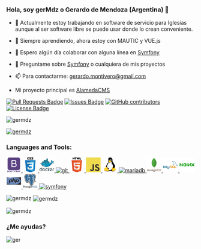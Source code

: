 ### Hola, soy gerMdz o Gerardo de Mendoza (Argentina) 👋

- 🔭 Actualmente estoy trabajando en software de servicio para Iglesias
aunque al ser software libre se puede usar donde lo crean conveniente.

- 🌱 Siempre aprendiendo, ahora estoy con MAUTIC y VUE.js

- 👯 Espero algún día colaborar con alguna línea en [Symfony](https://symfony.com)

- 💬 Preguntame sobre [Symfony](https://symfony.com) o cualquiera de mis proyectos

- 📫 Para contactarme: [gerardo.montivero@gmail.com](mailto:gerardo.montivero@gmail.com)

- Mi proyecto principal es [AlamedaCMS](https://germdz.github.io/AlamedaCMS/) 

[comment]: <> (<a href="https://github.com/gerMdz/AlamedaCMS/stargazers"><img src="https://img.shields.io/github/stars/gerMdz/AlamedaCMS" alt="Stars Badge"/></a>)

[comment]: <> (<a href="https://github.com/gerMdz/AlamedaCMS/network/members"><img src="https://img.shields.io/github/forks/gerMdz/AlamedaCMS" alt="Forks Badge"/></a>)
<a href="https://github.com/gerMdz/AlamedaCMS/pulls"><img src="https://img.shields.io/github/issues-pr/gerMdz/AlamedaCMS" alt="Pull Requests Badge"/></a>
<a href="https://github.com/gerMdz/AlamedaCMS/issues"><img src="https://img.shields.io/github/issues/gerMdz/AlamedaCMS" alt="Issues Badge"/></a>
<a href="https://github.com/gerMdz/AlamedaCMS/graphs/contributors"><img alt="GitHub contributors" src="https://img.shields.io/github/contributors/gerMdz/AlamedaCMS?color=2b9348"></a>
<a href="https://github.com/gerMdz/AlamedaCMS/blob/master/LICENSE"><img src="https://img.shields.io/github/license/gerMdz/AlamedaCMS?color=2b9348" alt="License Badge"/></a>


<p align="left"> <img src="https://komarev.com/ghpvc/?username=germdz&label=Profile%20views&color=0e75b6&style=flat" alt="germdz" /> </p>

<p align="left"> <a href="https://github.com/ryo-ma/github-profile-trophy"><img src="https://github-profile-trophy.vercel.app/?username=germdz" alt="germdz" /></a> </p>


<h3 align="left">Languages and Tools:</h3>
<p align="left"> <a href="https://getbootstrap.com" target="_blank"> <img src="https://raw.githubusercontent.com/devicons/devicon/master/icons/bootstrap/bootstrap-plain-wordmark.svg" alt="bootstrap" width="40" height="40"/> </a> <a href="https://www.w3schools.com/css/" target="_blank"> <img src="https://raw.githubusercontent.com/devicons/devicon/master/icons/css3/css3-original-wordmark.svg" alt="css3" width="40" height="40"/> </a> <a href="https://www.docker.com/" target="_blank"> <img src="https://raw.githubusercontent.com/devicons/devicon/master/icons/docker/docker-original-wordmark.svg" alt="docker" width="40" height="40"/> </a> <a href="https://git-scm.com/" target="_blank"> <img src="https://www.vectorlogo.zone/logos/git-scm/git-scm-icon.svg" alt="git" width="40" height="40"/> </a> <a href="https://www.w3.org/html/" target="_blank"> <img src="https://raw.githubusercontent.com/devicons/devicon/master/icons/html5/html5-original-wordmark.svg" alt="html5" width="40" height="40"/> </a> <a href="https://developer.mozilla.org/en-US/docs/Web/JavaScript" target="_blank"> <img src="https://raw.githubusercontent.com/devicons/devicon/master/icons/javascript/javascript-original.svg" alt="javascript" width="40" height="40"/> </a> <a href="https://www.linux.org/" target="_blank"> <img src="https://raw.githubusercontent.com/devicons/devicon/master/icons/linux/linux-original.svg" alt="linux" width="40" height="40"/> </a> <a href="https://mariadb.org/" target="_blank"> <img src="https://www.vectorlogo.zone/logos/mariadb/mariadb-icon.svg" alt="mariadb" width="40" height="40"/> </a> <a href="https://www.mongodb.com/" target="_blank"> <img src="https://raw.githubusercontent.com/devicons/devicon/master/icons/mongodb/mongodb-original-wordmark.svg" alt="mongodb" width="40" height="40"/> </a> <a href="https://www.mysql.com/" target="_blank"> <img src="https://raw.githubusercontent.com/devicons/devicon/master/icons/mysql/mysql-original-wordmark.svg" alt="mysql" width="40" height="40"/> </a> <a href="https://www.nginx.com" target="_blank"> <img src="https://raw.githubusercontent.com/devicons/devicon/master/icons/nginx/nginx-original.svg" alt="nginx" width="40" height="40"/> </a> <a href="https://www.php.net" target="_blank"> <img src="https://raw.githubusercontent.com/devicons/devicon/master/icons/php/php-original.svg" alt="php" width="40" height="40"/> </a> <a href="https://www.postgresql.org" target="_blank"> <img src="https://raw.githubusercontent.com/devicons/devicon/master/icons/postgresql/postgresql-original-wordmark.svg" alt="postgresql" width="40" height="40"/> </a> <a href="https://symfony.com" target="_blank"> <img src="https://symfony.com/logos/symfony_black_03.svg" alt="symfony" width="40" height="40"/> </a> </p>

<p><img align="left" src="https://github-readme-stats.vercel.app/api/top-langs?username=germdz&show_icons=true&locale=en&layout=compact" alt="germdz" /></p>

<p>&nbsp;<img align="center" src="https://github-readme-stats.vercel.app/api?username=germdz&show_icons=true&locale=en" alt="germdz" /></p>

<p><img align="center" src="https://github-readme-streak-stats.herokuapp.com/?user=germdz&" alt="germdz" /></p>

<h3 align="left">¿Me ayudas?</h3>

[comment]: <> ([Invitame un café en cafecito.app]&#40;https://cdn.cafecito.app/imgs/buttons/button_3.svg&#41;]&#40;https://cafecito.app/germdz&#41;)
[comment]: <> ([Invitame un café en buymeacoffee]&#40;[];]&#40;https://www.buymeacoffee.com/germdz)


<p><a href="https://cafecito.app/germdz"> <img align="left" src="https://cdn.cafecito.app/imgs/buttons/button_3.svg" height="50" width="210" alt="ger" /></a></p><br><br>
